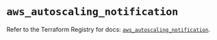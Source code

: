 # `aws_autoscaling_notification`

Refer to the Terraform Registry for docs: [`aws_autoscaling_notification`](https://registry.terraform.io/providers/hashicorp/aws/5.34.0/docs/resources/autoscaling_notification).
